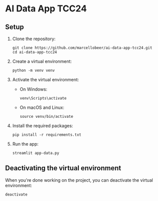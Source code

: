 # AI Data App TCC24

   ## Setup

   1. Clone the repository:
      ```
      git clone https://github.com/marcellobeer/ai-data-app-tcc24.git
      cd ai-data-app-tcc24
      ```

   2. Create a virtual environment:
      ```
      python -m venv venv
      ```

   3. Activate the virtual environment:
      - On Windows:
        ```
        venv\Scripts\activate
        ```
      - On macOS and Linux:
        ```
        source venv/bin/activate
        ```

   4. Install the required packages:
      ```
      pip install -r requirements.txt
      ```

   5. Run the app:
      ```
      streamlit app-data.py
      ```

   ## Deactivating the virtual environment

   When you're done working on the project, you can deactivate the virtual environment:
   ```
   deactivate
   ```
